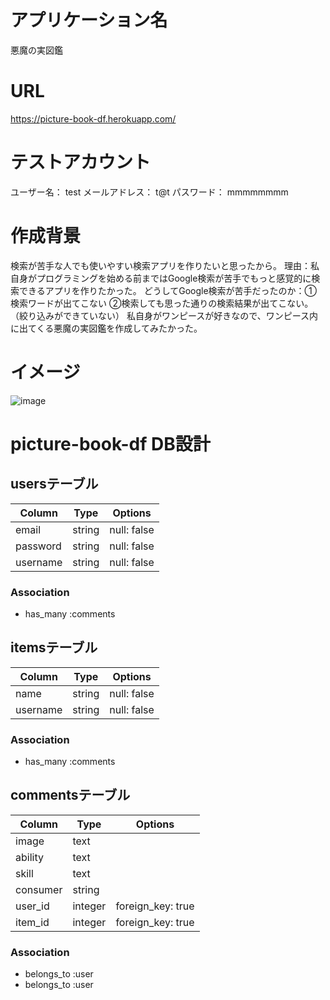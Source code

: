 # アプリケーション名
  悪魔の実図鑑

# URL
  https://picture-book-df.herokuapp.com/

# テストアカウント
  ユーザー名： test
  メールアドレス： t@t
  パスワード： mmmmmmmm

# 作成背景
  検索が苦手な人でも使いやすい検索アプリを作りたいと思ったから。
  理由：私自身がプログラミングを始める前まではGoogle検索が苦手でもっと感覚的に検索できるアプリを作りたかった。
  どうしてGoogle検索が苦手だったのか：①検索ワードが出てこない
                                 ②検索しても思った通りの検索結果が出てこない。（絞り込みができていない）
  私自身がワンピースが好きなので、ワンピース内に出てくる悪魔の実図鑑を作成してみたかった。

# イメージ
![image](https://user-images.githubusercontent.com/61180330/79121363-1b206980-7dd0-11ea-9754-e42f14eb1b55.png)


# picture-book-df DB設計
## usersテーブル
|Column|Type|Options|
|------|----|-------|
|email|string|null: false|
|password|string|null: false|
|username|string|null: false|
### Association
- has_many :comments

## itemsテーブル
|Column|Type|Options|
|------|----|-------|
|name|string|null: false|
|username|string|null: false|
### Association
- has_many :comments

## commentsテーブル
|Column|Type|Options|
|------|----|-------|
|image|text||
|ability|text||
|skill|text||
|consumer|string||
|user_id|integer|foreign_key: true|
|item_id|integer|foreign_key: true|
### Association
- belongs_to :user
- belongs_to :user

